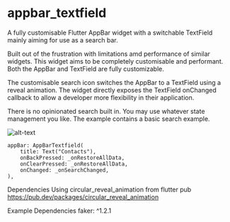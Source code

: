# appbar_textfield

A fully customisable Flutter AppBar widget with a switchable TextField mainly aiming for use as a search bar.

Built out of the frustration with limitations amd performance of similar widgets. This widget aims to be completely customisable and performant.
Both the AppBar and TextField are fully customizable.

The customisable search icon switches the AppBar to a TextField using a reveal animation. The widget directly exposes the TextField onChanged callback to allow a developer more flexibility in their application.

There is no opinionated search built in. You may use whatever state management you like. The example contains a basic search example.

![alt-text](https://github.com/elgansayer/appbar_textfield/blob/master/example.gif?raw=true)

```
appBar: AppBarTextfield(
    title: Text("Contacts"),
    onBackPressed: _onRestoreAllData,
    onClearPressed: _onRestoreAllData,
    onChanged: _onSearchChanged,
),
```

Dependencies
Using circular_reveal_animation from flutter pub
https://pub.dev/packages/circular_reveal_animation

Example Dependencies
faker: ^1.2.1
